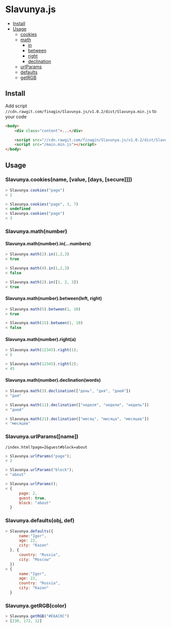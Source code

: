 # Slavunya.js

* [Install](#install)
* [Usage](#usage)
    * [cookies](#slavunyacookiesname-value-days-secure)
    * [math](#slavunyamathnumber)
        * [in](#slavunyamathnumberinnumbers)
        * [between](#slavunyamathnumberbetweenleft-right)
        * [right](#slavunyamathnumberrighta)
        * [declination](#slavunyamathnumberdeclinationwords)
    * [urlParams](#slavunyaurlparamsname)
    * [defaults](#slavunyadefaultsobj-def)
    * [getRGB](#slavunyagetrgbcolor)

## Install
Add script ```//cdn.rawgit.com/finagin/Slavunya.js/v1.0.2/dist/Slavunya.min.js``` to your code
```html
<body>
    <div class="content">...</div>

    <script src="//cdn.rawgit.com/finagin/Slavunya.js/v1.0.2/dist/Slavunya.min.js"></script>
    <script src="/main.min.js"></script>
</body>
```
## Usage

### Slavunya.cookies(name, [value, [days, [secure]]])
```js
> Slavunya.cookies("page")
< 2

> Slavunya.cookies("page", 3, 7)
< undefined
> Slavunya.cookies("page")
< 3
```
### Slavunya.math(number)
#### Slavunya.math(number).in(...numbers)
```js
> Slavunya.math(2).in(1,2,3)
< true

> Slavunya.math(4).in(1,2,3)
< false

> Slavunya.math(2).in([1, 2, 3])
< true
```
#### Slavunya.math(number).between(left, right)
```js
> Slavunya.math(5).between(1, 10)
< true

> Slavunya.math(15).between(1, 10)
< false
```
#### Slavunya.math(number).right(a)
```js
> Slavunya.math(12345).right(1);
< 5

> Slavunya.math(12345).right(2);
< 45
```
#### Slavunya.math(number).declination(words)
```js
> Slavunya.math(3).declination(["день", "дня", "дней"])
< "дня"

> Slavunya.math(11).declination(["неделя", "недели", "недель"])
< "дней"

> Slavunya.math(21).declination(["месяц", "месяца", "месяцев"])
< "месяцев"
```
### Slavunya.urlParams([name])
``` /index.html?page=2&guest#block=about ```
```js
> Slavunya.urlParams("page");
< 2

> Slavunya.urlParams("block");
< "about"

> Slavunya.urlParams();
< {
      page: 2,
      guest: true,
      block: "about"
  }
```
### Slavunya.defaults(obj, def)
```js
> Slavunya.defaults({
      name:"Igor",
      age: 22,
      city: "Kazan"
  }, {
      country: "Russia",
      city: "Moscow"
  })
< {
      name:"Igor",
      age: 22,
      country: "Russia",
      city: "Kazan"
  }
```
### Slavunya.getRGB(color)
```js
> Slavunya.getRGB("#E6AC0C")
< [230, 172, 12]
```
